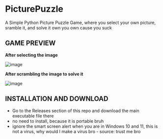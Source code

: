 # PicturePuzzle
A Simple Python Picture Puzzle Game, where you select your own picture, sramble it, and solve it own you own cause you suck

## GAME PREVIEW
**After selecting the image**

![image](https://github.com/user-attachments/assets/a348c12c-1340-43d9-8086-7371c7bcb7ea)

**After scrambling the image to solve it**

![image](https://github.com/user-attachments/assets/ccdebecf-d016-455c-8f7f-648a0dc8e014)


## INSTALLATION AND DOWNLOAD
- Go to the Releases section of this repo and download the main executable file there
- no need to install, because it is portable bruh
- ignore the smart screen alert when you are in Windows 10 and 11, this is not a virus, why would I make a virus bro - source: trust me bro
